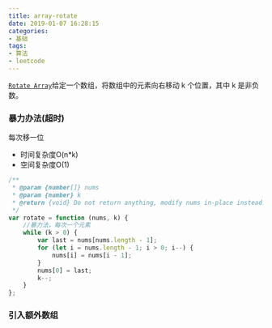 ```yaml
---
title: array-rotate
date: 2019-01-07 16:28:15
categories:
- 基础
tags:
- 算法
- leetcode
---
```


[`Rotate Array`](https://leetcode.com/problems/rotate-array/)给定一个数组，将数组中的元素向右移动 k 个位置，其中 k 是非负数。

### 暴力办法(超时)
每次移一位
* 时间复杂度O(n*k)
* 空间复杂度O(1)
```javascript
/**
 * @param {number[]} nums
 * @param {number} k
 * @return {void} Do not return anything, modify nums in-place instead.
 */
var rotate = function (nums, k) {
    //暴力法，每次一个元素
    while (k > 0) {
        var last = nums[nums.length - 1];
        for (let i = nums.length - 1; i > 0; i--) {
            nums[i] = nums[i - 1];
        }
        nums[0] = last;
        k--;
    }
};

```
### 引入额外数组
